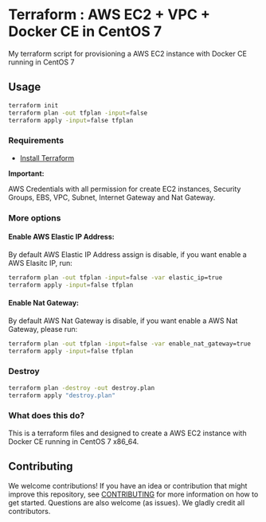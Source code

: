 # Terraform : AWS EC2 + VPC + Docker CE in CentOS 7

My terraform script for provisioning a AWS EC2 instance with Docker CE running in CentOS 7

## Usage
```bash
terraform init
terraform plan -out tfplan -input=false
terraform apply -input=false tfplan
```
### Requirements

- [Install Terraform](https://www.terraform.io/intro/getting-started/install.html)

**Important:**

AWS Credentials with all permission for create EC2 instances, Security Groups, EBS, VPC, Subnet, Internet Gateway and Nat Gateway.

### More options

#### Enable AWS Elastic IP Address:

By default AWS Elastic IP Address assign is disable, if you want enable a AWS Elasitc IP, run:

```bash
terraform plan -out tfplan -input=false -var elastic_ip=true
terraform apply -input=false tfplan
```
#### Enable Nat Gateway:

By default AWS Nat Gateway is disable, if you want enable a AWS Nat Gateway, please run:

```bash
terraform plan -out tfplan -input=false -var enable_nat_gateway=true
terraform apply -input=false tfplan
```

### Destroy
```bash
terraform plan -destroy -out destroy.plan
terraform apply "destroy.plan"
```

### What does this do?

This is a terraform files and designed to create a AWS EC2 instance with Docker CE running in CentOS 7 x86_64.

## Contributing

We welcome contributions! If you have an idea or contribution that might improve this repository, see [CONTRIBUTING](https://github.com/zokeber/terraform-ec2-centos7-docker/blob/master/CONTRIBUTING.md) for more information on how to get started. Questions are also welcome (as issues). We gladly credit all contributors.